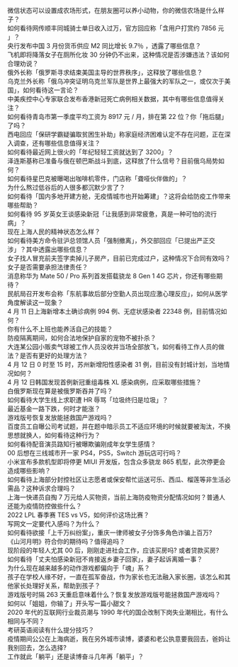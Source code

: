 微信状态可以设置成农场形式，在朋友圈可以养小动物，你的微信农场是什么样子？  
如何看待网传顺丰同城骑士单日收入过万，官方回应称「含用户打赏约 7856 元 」？  
央行发布中国 3 月份货币供应 M2 同比增长 9.7％ ，透露了哪些信息？  
飞机即将降落女子在厕所化妆 30 分钟仍不出来，这种情况是否涉嫌违法？该如何合理劝说？  
俄外长称「俄罗斯寻求结束美国主导的世界秩序」，这释放了哪些信息？  
乌克兰外长称「俄乌冲突证明乌克兰军队是世界上最强大的军队之一，或仅次于美国」，如何看待这一言论？  
中美疾控中心专家联合发布香港新冠死亡病例相关数据，其中有哪些信息值得关注？  
如何看待青岛市第一季度平均工资为 8917 元 / 月，排在第 22 位？你「拖后腿」了吗？  
西电回应「保研学霸疑骗取贫困生补助」称家庭经济困难认定不存在问题，正在深入调查，还有哪些信息值得关注？  
如何看待最近网上很火的「年纪轻轻工资就达到了 3200」？  
泽连斯基称已准备与俄在顿巴斯战斗到底，这释放了什么信号？目前俄乌局势如何？  
如何看待星巴克被曝喝出咖啡机零件，门店称「聋哑伙伴做的」？  
为什么熬过低谷后的人很多都沉默少言了？  
如何看待「国内多地开建方舱，无疫情城市也开始筹建」？这将会给防疫工作带来哪些帮助？  
如何看待 95 岁英女王谈感染新冠「让我感到非常疲惫，真是一种可怕的流行病」？  
现在上海人民的精神状态怎么样？  
如何看待美方命令驻沪总领馆人员「强制撤离」，外交部回应「已提出严正交涉」？其中透露出哪些信息？  
女子找人冒充前夫签字卖掉儿子房产，目前已完成过户，这种情况下合同有效吗？女子是否需要承担法律责任？  
消息称华为 Mate 50 / Pro 系列首发搭载骁龙 8 Gen 1 4G 芯片，你还有哪些期待？  
民航局召开发布会称「东航事故后部分空勤人员出现应激心理反应」，如何从医学角度解读这一现象？  
4 月 11 日上海新增本土确诊病例 994 例、无症状感染者 22348 例，目前情况如何？  
你有什么不上班也能养活自己的技能？  
防疫隔离期间，如何合法地保护自家的宠物不被扑杀？  
大连某公园小贩卖气球被工作人员没收并当场全部放飞，如何看待工作人员的做法？是否有更好的处理方法？  
4 月 12 日 0 时至 15 时，苏州新增阳性感染者 31 例，目前没有封城计划，当地情况如何？  
4 月 12 日韩国发现首例新冠重组毒株 XL 感染病例，应采取哪些措施？  
白俄罗斯现在算是被俄罗斯吞并了吗？  
如何看待大学生线上求职遭 HR 辱骂「垃圾终归是垃圾」？  
最近基金一路下跌，何时才能涨？  
游戏版号恢复发放能拯救国产游戏吗？  
百度员工自曝公司考试题，并在题中暗示员工不适应环境的时候就要被淘汰，不换思想就换人，如何看待这种行为？  
如何看待配音演员路知行被曝欺骗刚成年女学生感情？  
00 后想在三线城市开一家 PS4，PS5，Switch 游玩店可行吗？  
小米宣布多款机型即将停更 MIUI 开发版，包含众多骁龙 865 机型，此次停更会造成哪些影响？  
如何看待上海部分封控社区让志愿者或保安帮忙运送可乐、西瓜、榴莲等非生活必需品？这种诉求合理吗？  
上海一快递员自掏 7 万元给人买物资，当前上海防疫物资分配情况如何？普通人还能为疫情防控做些什么？  
2022 LPL 春季赛 TES vs V5，如何评价这场比赛？  
写网文一定要代入感吗？为什么？  
如何看待欲接「上千万纠纷案」，重庆一律师被女子分饰多角色诈骗上百万?  
《山河月明》符合你的期待吗？值得追吗？  
现阶段的年轻人尤其 00 后，刚刚走进社会工作，应该买房吗? 或者贷款买房?  
如何看待「丈夫怕感染新冠不肯接返乡妻子回家」，妻子起诉离婚一事？  
为什么现在越来越多的动作游戏都偏向于「魂」系？  
孩子在学校人缘不好，一直在孤军奋战，作为家长也无法融入家长圈，该怎么和其他家长处理好关系，帮助到孩子？  
游戏版号时隔 263 天重启意味着什么？恢复发放游戏版号能拯救国产游戏吗？  
如何以「姐姐，你输了」开头写一篇小甜文？  
2020 年代的互联网行业裁员潮与 1990 年代的国企改制下岗失业潮相比，有什么相同与不同？  
考研英语阅读有什么提分技巧？  
疫情期间公公在上海病逝，我在另外城市读博，婆婆和老公执意要我回去，爸妈让我别回去，怎么选择?  
工作就此「躺平」还是读博奋斗几年再「躺平」？  
